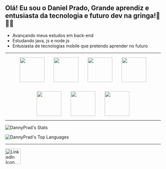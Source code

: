 ## Olá! Eu sou o Daniel Prado, Grande aprendiz e entusiasta da tecnologia e futuro dev na gringa!🤖🇺🇸
- Avançando meus estudos em back-end
- Estudando java, js e node.js
- Entusiasta de tecnologias mobile que pretendo aprender no futuro
----------------------------------------------------------------------------------------------
<div align="center" style="display: flex; justify-content: center; gap: 30px; flex-wrap: wrap;">
    <img src="https://cdn.jsdelivr.net/gh/devicons/devicon@latest/icons/java/java-original-wordmark.svg" width="80" height="80" />
    <img src="https://cdn.jsdelivr.net/gh/devicons/devicon@latest/icons/javascript/javascript-original.svg" width="80" height="80" />
    <img src="https://cdn.jsdelivr.net/gh/devicons/devicon@latest/icons/nodejs/nodejs-original-wordmark.svg" width="80" height="80" />
    <img src="https://cdn.jsdelivr.net/gh/devicons/devicon@latest/icons/kotlin/kotlin-original-wordmark.svg" width="80" height="80" />
    <img src="https://cdn.jsdelivr.net/gh/devicons/devicon@latest/icons/swift/swift-original.svg" width="80" height="80" />
    <img src="https://cdn.jsdelivr.net/gh/devicons/devicon@latest/icons/amazonwebservices/amazonwebservices-plain-wordmark.svg" width="80" height="80" />
    <img src="https://cdn.jsdelivr.net/gh/devicons/devicon@latest/icons/git/git-original-wordmark.svg" width="80" height="80" />
</div>

----------------------------------------------------------------------------------------------------------------------
 ![DannyPrad's Stats](https://github-readme-stats.vercel.app/api?username=DannyPrad&theme=dracula&show_icons=true&hide_border=true&count_private=true)
 
 ![DannyPrad's Top Languages](https://github-readme-stats.vercel.app/api/top-langs/?username=DannyPrad&theme=dracula&show_icons=true&hide_border=true&layout=compact)
 
 ---------------------------------------------------------------------------------------------------------------------
 <a href="https://www.linkedin.com/in/danielpradoo/" target="_blank">
  <img src="https://cdn.jsdelivr.net/gh/devicons/devicon@latest/icons/linkedin/linkedin-original.svg" width="50" height="50" alt="LinkedIn Icon" width="50" height="50" />
</a>

          

  
 

          
           
          
          
          
          
   
          
          
